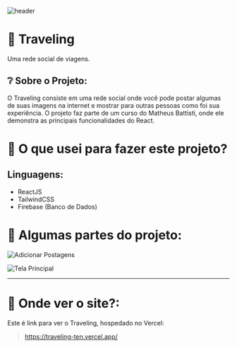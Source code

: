 ![header](https://i.ibb.co/1RqN3VJ/login.png)

# :sunrise_over_mountains: Traveling
Uma rede social de viagens.


## ❔ Sobre o Projeto:

O Traveling consiste em uma rede social onde você pode postar algumas de suas imagens na internet e mostrar para outras pessoas como foi sua experiência. O projeto faz parte de um curso do Matheus Battisti, onde ele demonstra as principais funcionalidades do React.

# :pencil: O que usei para fazer este projeto?
## Linguagens:
- ReactJS
- TailwindCSS
- Firebase (Banco de Dados)


# 📱 Algumas partes do projeto:
![Adicionar Postagens](https://i.ibb.co/q7v8s0F/addPubli.png)


![Tela Principal](https://i.ibb.co/4MJZCSB/main.png)

---

# 🤔 Onde ver o site?:

Este é link para ver o Traveling, hospedado no Vercel: 
> https://traveling-ten.vercel.app/
